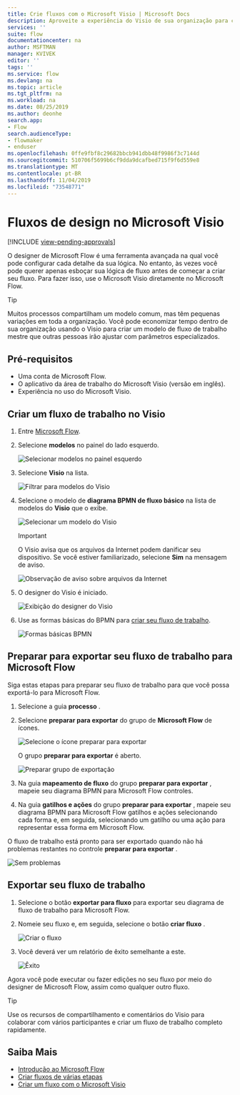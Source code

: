 ```yaml
---
title: Crie fluxos com o Microsoft Visio | Microsoft Docs
description: Aproveite a experiência do Visio de sua organização para criar modelos comuns como um ponto de partida para criar fluxos.
services: ''
suite: flow
documentationcenter: na
author: MSFTMAN
manager: KVIVEK
editor: ''
tags: ''
ms.service: flow
ms.devlang: na
ms.topic: article
ms.tgt_pltfrm: na
ms.workload: na
ms.date: 08/25/2019
ms.author: deonhe
search.app:
- Flow
search.audienceType:
- flowmaker
- enduser
ms.openlocfilehash: 0ffe9fbf8c29682bbcb941dbb48f9986f3c7144d
ms.sourcegitcommit: 510706f5699b6cf9dda9dcafbed715f9f6d559e8
ms.translationtype: MT
ms.contentlocale: pt-BR
ms.lasthandoff: 11/04/2019
ms.locfileid: "73548771"
---
```

# <a name="design-flows-in-microsoft-visio"></a>Fluxos de design no Microsoft Visio
[!INCLUDE [view-pending-approvals](includes/cc-rebrand.md)]

O designer de Microsoft Flow é uma ferramenta avançada na qual você pode configurar cada detalhe da sua lógica. No entanto, às vezes você pode querer apenas esboçar sua lógica de fluxo antes de começar a criar seu fluxo. Para fazer isso, use o Microsoft Visio diretamente no Microsoft Flow.

>[!TIP]
> Muitos processos compartilham um modelo comum, mas têm pequenas variações em toda a organização. Você pode economizar tempo dentro de sua organização usando o Visio para criar um modelo de fluxo de trabalho mestre que outras pessoas irão ajustar com parâmetros especializados.

## <a name="prerequisites"></a>Pré-requisitos

- Uma conta de Microsoft Flow.
- O aplicativo da área de trabalho do Microsoft Visio (versão em inglês).
- Experiência no uso do Microsoft Visio.

## <a name="design-a-workflow-in-visio"></a>Criar um fluxo de trabalho no Visio

1. Entre [Microsoft Flow](https://flow.microsoft.com).
1. Selecione **modelos** no painel do lado esquerdo.

     ![Selecionar modelos no painel esquerdo](./media/visio-flows/templates-from-left-panel.png)

1. Selecione **Visio** na lista.

     ![Filtrar para modelos do Visio](./media/visio-flows/select-visio.png) 

1. Selecione o modelo de **diagrama BPMN de fluxo básico** na lista de modelos do **Visio** que o exibe.

     ![Selecionar um modelo do Visio](./media/visio-flows/visio-templates.png) 

     >[!IMPORTANT]
     >O Visio avisa que os arquivos da Internet podem danificar seu dispositivo. Se você estiver familiarizado, selecione **Sim** na mensagem de aviso.

     ![Observação de aviso sobre arquivos da Internet](./media/visio-flows/visio-warning.png)

1. O designer do Visio é iniciado.

     ![Exibição do designer do Visio](./media/visio-flows/visio-designer.png)


1. Use as formas básicas do BPMN para [criar seu fluxo de trabalho](https://support.office.com/article/design-a-microsoft-flow-in-visio-35f0c9a9-912b-486d-88f7-4fc68013ad1a).

   ![Formas básicas BPMN](./media/visio-flows/bpmn-basic-shapes.png)

## <a name="prepare-to-export-your-workflow-to-microsoft-flow"></a>Preparar para exportar seu fluxo de trabalho para Microsoft Flow

Siga estas etapas para preparar seu fluxo de trabalho para que você possa exportá-lo para Microsoft Flow.

1. Selecione a guia **processo** .
1. Selecione **preparar para exportar** do grupo de **Microsoft Flow** de ícones.

   ![Selecione o ícone preparar para exportar](./media/visio-flows/prepare-export-icon.png)
   
   O grupo **preparar para exportar** é aberto.

   ![Preparar grupo de exportação](./media/visio-flows/prepare-export-group.png)

1. Na guia **mapeamento de fluxo** do grupo **preparar para exportar** , mapeie seu diagrama BPMN para Microsoft Flow controles. 

1. Na guia **gatilhos e ações** do grupo **preparar para exportar** , mapeie seu diagrama BPMN para Microsoft Flow gatilhos e ações selecionando cada forma e, em seguida, selecionando um gatilho ou uma ação para representar essa forma em Microsoft Flow.

O fluxo de trabalho está pronto para ser exportado quando não há problemas restantes no controle **preparar para exportar** .

![Sem problemas](./media/visio-flows/prepare-export-no-issues.png) 

## <a name="export-your-workflow"></a>Exportar seu fluxo de trabalho
1. Selecione o botão **exportar para fluxo** para exportar seu diagrama de fluxo de trabalho para Microsoft Flow.
1. Nomeie seu fluxo e, em seguida, selecione o botão **criar fluxo** .
   
   ![Criar o fluxo](./media/visio-flows/export-create-flow.png)

1. Você deverá ver um relatório de êxito semelhante a este.

    ![Êxito](./media/visio-flows/export-create-flow-success.png)

Agora você pode executar ou fazer edições no seu fluxo por meio do designer de Microsoft Flow, assim como qualquer outro fluxo.

>[!TIP]
> Use os recursos de compartilhamento e comentários do Visio para colaborar com vários participantes e criar um fluxo de trabalho completo rapidamente.

## <a name="learn-more"></a>Saiba Mais

- [Introdução ao Microsoft Flow](getting-started.md) 
- [Criar fluxos de várias etapas](multi-step-logic-flow.md)
- [Criar um fluxo com o Microsoft Visio](https://support.office.com/article/design-a-microsoft-flow-in-visio-35f0c9a9-912b-486d-88f7-4fc68013ad1a)

     
